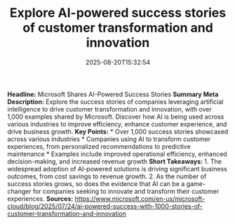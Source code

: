 ﻿---
title: "Explore AI-powered success stories of customer transformation and innovation"
date: "2025-08-20T15:32:54"
category: "Markets"
summary: ""
slug: "explore aipowered success stories of customer transformation"
source_urls:
  - "https://www.microsoft.com/en-us/microsoft-cloud/blog/2025/07/24/ai-powered-success-with-1000-stories-of-customer-transformation-and-innovation"
seo:
  title: "Explore AI-powered success stories of customer transformation and innovation | Hash n Hedge"
  description: ""
  keywords: ["news", "markets", "brief"]
---
**Headline:** Microsoft Shares AI-Powered Success Stories  **Summary Meta Description:** Explore the success stories of companies leveraging artificial intelligence to drive customer transformation and innovation, with over 1,000 examples shared by Microsoft. Discover how AI is being used across various industries to improve efficiency, enhance customer experience, and drive business growth.  **Key Points:**  * Over 1,000 success stories showcased across various industries * Companies using AI to transform customer experiences, from personalized recommendations to predictive maintenance * Examples include improved operational efficiency, enhanced decision-making, and increased revenue growth  **Short Takeaways:**  1. The widespread adoption of AI-powered solutions is driving significant business outcomes, from cost savings to revenue growth. 2. As the number of success stories grows, so does the evidence that AI can be a game-changer for companies seeking to innovate and transform their customer experiences.  **Sources:**  https://www.microsoft.com/en-us/microsoft-cloud/blog/2025/07/24/ai-powered-success-with-1000-stories-of-customer-transformation-and-innovation 

